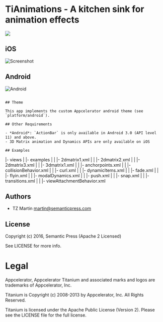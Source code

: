# TiAnimations - A kitchen sink for animation effects

![](https://api.monosnap.com/rpc/file/download?id=Cf03iMWx6xJMAT3kzzmkex8iz5vxE3)

## iOS

![Screenshot](https://monosnap.com/file/cQkc0OrHaWNWA7GHUiD05VPoFb3Arl.png)

## Android

![Android](https://monosnap.com/file/FJUELLyA8QbIzPLB1w8q5YFivLEhhA.png)

```

## Theme

This app implements the custom Appcelerator android theme (see `platform/android`).

## Other Requirements

- *Android*: `ActionBar` is only available in Android 3.0 (API level 11) and above.
- 3D Matrix animation and Dynamics APIs are only available on iOS

## Examples

```
|- views
| |- examples
| | |- 2dmatrix1.xml
| | |- 2dmatrix2.xml
| | |- 2dmatrix3.xml
| | |- 3dmatrix1.xml
| | |- anchorpoints.xml
| | |- collisionBehavior.xml
| | |- curl.xml
| | |- dynamicItems.xml
| | |- fade.xml
| | |- flyin.xml
| | |- modalDynamics.xml
| | |- push.xml
| | |- snap.xml
| | |- transitions.xml
| | |- viewAttachmentBehavior.xml


## Authors

- TZ Martin <martin@semanticpress.com>

## License

Copyright (c) 2016, Semantic Press (Apache 2 Licensed)

See LICENSE for more info.

# Legal

Appcelerator, Appcelerator Titanium and associated marks and logos are
trademarks of Appcelerator, Inc.

Titanium is Copyright (c) 2008-2013 by Appcelerator, Inc. All Rights Reserved.

Titanium is licensed under the Apache Public License (Version 2). Please
see the LICENSE file for the full license.
